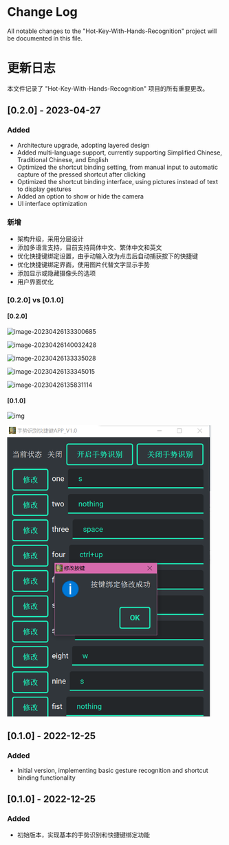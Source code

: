 # Change Log

All notable changes to the "Hot-Key-With-Hands-Recognition" project will be documented in this file.

# 更新日志

本文件记录了 "Hot-Key-With-Hands-Recognition" 项目的所有重要更改。

## [0.2.0] - 2023-04-27

### Added

- Architecture upgrade, adopting layered design
- Added multi-language support, currently supporting Simplified Chinese, Traditional Chinese, and English
- Optimized the shortcut binding setting, from manual input to automatic capture of the pressed shortcut after clicking
- Optimized the shortcut binding interface, using pictures instead of text to display gestures
- Added an option to show or hide the camera
- UI interface optimization

### 新增

- 架构升级，采用分层设计
- 添加多语言支持，目前支持简体中文、繁体中文和英文
- 优化快捷键绑定设置，由手动输入改为点击后自动捕获按下的快捷键
- 优化快捷键绑定界面，使用图片代替文字显示手势
- 添加显示或隐藏摄像头的选项
- 用户界面优化

### [0.2.0] vs [0.1.0]

#### [0.2.0]

![image-20230426133300685](readme_assets/mainWindow-1682543424142-1.png)

![image-20230426140032428](readme_assets/langueSetting-1682543424142-2.png)

![image-20230426133335028](readme_assets/cn-1682543424142-3.png)

![image-20230426133345015](readme_assets/setting_key-1682543424142-4.png)

![image-20230426135831114](readme_assets/modified-1682543424143-6.png)

#### [0.1.0]

![img](readme_assets/v01-en-1682543424143-5.png)

<img src="readme_assets/v01zh.png" alt="img" style="zoom: 67%;" />

## [0.1.0] - 2022-12-25

### Added

- Initial version, implementing basic gesture recognition and shortcut binding functionality

## [0.1.0] - 2022-12-25 

### Added 

-  初始版本，实现基本的手势识别和快捷键绑定功能
